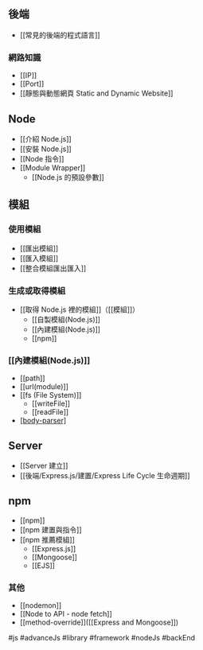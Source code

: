 ## 後端
- [[常見的後端的程式語言]]

### 網路知識
- [[IP]]
- [[Port]]
- [[靜態與動態網頁 Static and Dynamic Website]]

## Node
- [[介紹 Node.js]]
- [[安裝 Node.js]]
- [[Node 指令]]
- [[Module Wrapper]]
	- [[Node.js 的預設參數]]

## 模組
### 使用模組
- [[匯出模組]]
- [[匯入模組]]
- [[整合模組匯出匯入]]

### 生成或取得模組
- [[取得 Node.js 裡的模組]]（[[模組]]）
	- [[自製模組(Node.js)]]
	- [[內建模組(Node.js)]]
	- [[npm]]

### [[內建模組(Node.js)]]
- [[path]]
- [[url(module)]]
- [[fs (File System)]]
	- [[writeFile]]
	- [[readFile]]
- [[body-parser]](不確定是不是內建的)

## Server
- [[Server 建立]]
- [[後端/Express.js/建置/Express Life Cycle 生命週期]]

## npm
- [[npm]]
- [[npm 建置與指令]]
- [[npm 推薦模組]]
	- [[Express.js]]
	- [[Mongoose]]
	- [[EJS]]
	
### 其他
- [[nodemon]]
- [[Node to API - node fetch]]
- [[method-override]]([[Express and Mongoose]])





#js #advanceJs #library #framework #nodeJs #backEnd